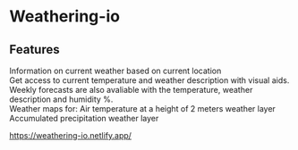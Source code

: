 <h1> Weathering-io </h1>

<h2>Features</h2>
<p>
  Information on current weather based on current location
  <br>
  Get access to current temperature and weather description with visual aids.
  <br>
  Weekly forecasts are also avaliable with the temperature, weather description and humidity %.
  <br>
  Weather maps for:
  Air temperature at a height of 2 meters weather layer
  <br>
  Accumulated precipitation weather layer
</p>

https://weathering-io.netlify.app/
